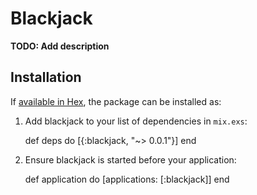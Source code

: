 # Blackjack

**TODO: Add description**

## Installation

If [available in Hex](https://hex.pm/docs/publish), the package can be installed as:

  1. Add blackjack to your list of dependencies in `mix.exs`:

        def deps do
          [{:blackjack, "~> 0.0.1"}]
        end

  2. Ensure blackjack is started before your application:

        def application do
          [applications: [:blackjack]]
        end
